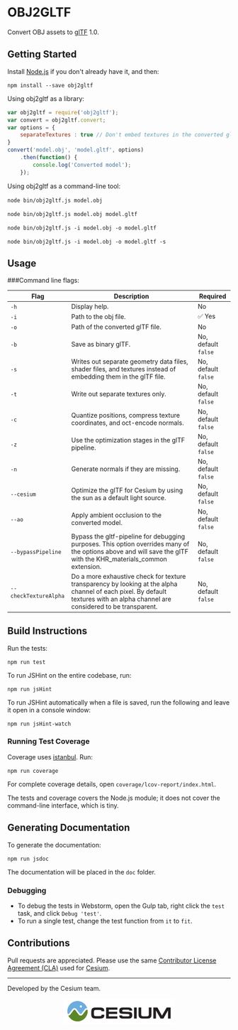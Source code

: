 # OBJ2GLTF

Convert OBJ assets to [glTF](https://www.khronos.org/gltf) 1.0.

## Getting Started

Install [Node.js](https://nodejs.org/en/) if you don't already have it, and then:
```
npm install --save obj2gltf
```
Using obj2gltf as a library:
```javascript
var obj2gltf = require('obj2gltf');
var convert = obj2gltf.convert;
var options = {
    separateTextures : true // Don't embed textures in the converted glTF
}
convert('model.obj', 'model.gltf', options)
    .then(function() {
        console.log('Converted model');
    });
```
Using obj2gltf as a command-line tool:

`node bin/obj2gltf.js model.obj`

`node bin/obj2gltf.js model.obj model.gltf`

`node bin/obj2gltf.js -i model.obj -o model.gltf`

`node bin/obj2gltf.js -i model.obj -o model.gltf -s`

## Usage

###Command line flags:

|Flag|Description|Required|
|----|-----------|--------|
|`-h`|Display help.|No|
|`-i`|Path to the obj file.| :white_check_mark: Yes|
|`-o`|Path of the converted glTF file.|No|
|`-b`|Save as binary glTF.|No, default `false`|
|`-s`|Writes out separate geometry data files, shader files, and textures instead of embedding them in the glTF file.|No, default `false`|
|`-t`|Write out separate textures only.|No, default `false`|
|`-c`|Quantize positions, compress texture coordinates, and oct-encode normals.|No, default `false`|
|`-z`|Use the optimization stages in the glTF pipeline.|No, default `false`|
|`-n`|Generate normals if they are missing.|No, default `false`|
|`--cesium`|Optimize the glTF for Cesium by using the sun as a default light source.|No, default `false`|
|`--ao`|Apply ambient occlusion to the converted model.|No, default `false`|
|`--bypassPipeline`|Bypass the gltf-pipeline for debugging purposes. This option overrides many of the options above and will save the glTF with the KHR_materials_common extension.|No, default `false`|
|`--checkTextureAlpha`|Do a more exhaustive check for texture transparency by looking at the alpha channel of each pixel. By default textures with an alpha channel are considered to be transparent.|No, default `false`|

## Build Instructions

Run the tests:
```
npm run test
```
To run JSHint on the entire codebase, run:
```
npm run jsHint
```
To run JSHint automatically when a file is saved, run the following and leave it open in a console window:
```
npm run jsHint-watch
```

### Running Test Coverage

Coverage uses [istanbul](https://github.com/gotwarlost/istanbul).  Run:
```
npm run coverage
```
For complete coverage details, open `coverage/lcov-report/index.html`.

The tests and coverage covers the Node.js module; it does not cover the command-line interface, which is tiny.

## Generating Documentation

To generate the documentation:
```
npm run jsdoc
```

The documentation will be placed in the `doc` folder.

### Debugging

* To debug the tests in Webstorm, open the Gulp tab, right click the `test` task, and click `Debug 'test'`.
* To run a single test, change the test function from `it` to `fit`.

## Contributions

Pull requests are appreciated.  Please use the same [Contributor License Agreement (CLA)](https://github.com/AnalyticalGraphicsInc/cesium/blob/master/CONTRIBUTING.md) used for [Cesium](http://cesiumjs.org/).

---

Developed by the Cesium team.
<p align="center">
<a href="http://cesiumjs.org/"><img src="doc/cesium.png" onerror="this.src='cesium.png'"/></a>
</p>
